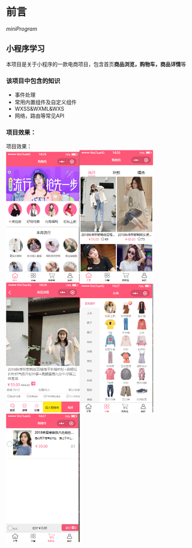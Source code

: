 # 前言 
*miniProgram*
## 小程序学习
本项目是关于小程序的一款电商项目，包含首页**商品浏览，购物车，商品详情**等
### 该项目中包含的知识
* 事件处理
* 常用内置组件及自定义组件
* WXSS&WXML&WXS
* 网络，路由等常见API
### 项目效果：
项目效果：  
<img src="https://github.com/wweicattle/cattleMiniProgram/blob/master/assets/itemphoto/1.png" width="200"><img src="https://github.com/wweicattle/cattleMiniProgram/blob/master/assets/itemphoto/2.png" width="200">  
<img src="https://github.com/wweicattle/cattleMiniProgram/blob/master/assets/itemphoto/3.png" width="200"><img src="https://github.com/wweicattle/cattleMiniProgram/blob/master/assets/itemphoto/4.png" width="200">  
<img src="https://github.com/wweicattle/cattleMiniProgram/blob/master/assets/itemphoto/5.png" width="200">



